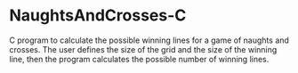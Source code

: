 # NaughtsAndCrosses-C

C program to calculate the possible winning lines for a game of naughts and crosses. 
The user defines the size of the grid and the size of the winning line, then the program calculates the possible number of winning lines. 
